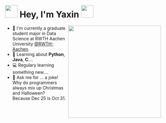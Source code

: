 <h1> <img src="https://user-images.githubusercontent.com/33006597/115469137-5d2a8980-a234-11eb-84c7-2963f40c3273.gif" width="40px"> Hey, I'm Yaxin <img src="https://user-images.githubusercontent.com/33006597/115468619-a1695a00-a233-11eb-863b-2bffc42245a2.gif" width="40px">  
</h1>



<img align='right' src="https://user-images.githubusercontent.com/33006597/115854348-7006af00-a42a-11eb-9b85-309cc8c849bc.gif" width="300" />


<ul>
<li>🏫 I'm currently a graduate student major in Data Science at RWTH Aachen University <a href="https://www.rwth-aachen.de/go/id/a/?lidx=1">@RWTH-Aachen</a>.</li>
<li>🧐 Learning about <strong>Python</strong>, <strong>Java</strong>,  <strong>C</strong>....</li>
<li>💻 Regulary learning something new....</li>
<li>🎉 Ask me for ... a joke!
  <br>Why do programmers always mix up Christmas and Halloween?
<br>Because Dec 25 is Oct 31.</li>
</ul>



<!--
**yaxtang/yaxtang** is a ✨ _special_ ✨ repository because its `README.md` (this file) appears on your GitHub profile.
<h3>⚡️ Something About Me</h3>
<p>I'm currently a graduate student major in Data Science at RWTH Aachen University in Aachen, Germany. </p>
Here are some ideas to get you started:
<ul>
<li style="color:red;font-size:30px">🏫 I'm currently a graduate student major in Data Science at RWTH Aachen University <a href="https://www.rwth-aachen.de/go/id/a/?lidx=1">@RWTH-Aachen</a>.</li>
<li>🧐 Learning about <strong>data science</strong>, <strong>process mining</strong>, and a bit of <strong>ERP system</strong>.</li>
<li>💻 Regulary learning something new....</li>
<li>🎉 Ask me for ... a joke!</li>
</ul>

- 🏫 I'm currently a graduate student major in Data Science at RWTH Aachen University <a href="https://www.rwth-aachen.de/go/id/a/?lidx=1">@RWTH-Aachen</a>.
- 🧐 Learning about <strong>data science</strong>, <strong>process mining</strong>, and a bit of <strong>ERP system</strong>.
- 💻 Regulary learning something new....
- 🎉 Ask me for ... a joke! 
- Why do programmers always mix up Christmas and Halloween?
Because Dec 25 is Oct 31.


- 🔭 I’m currently working on ...
- 🌱 I’m currently learning ...
- 👯 I’m looking to collaborate on ...
- 🤔 I’m looking for help with ...
- 💬 Ask me about ...
- 📫 How to reach me: ...
- 😄 Pronouns: ...
- ⚡ Fun fact: ...


![chinesefontdesign com_2016-09-04_18-38-45](https://user-images.githubusercontent.com/33006597/115468603-9d3d3c80-a233-11eb-9f25-3e2b6a6cc222.gif)
![chinesefontdesign com_2016-09-04_18-38-42](https://user-images.githubusercontent.com/33006597/115468619-a1695a00-a233-11eb-863b-2bffc42245a2.gif)

![chinesefontdesign com_2016-09-04_18-38-45](https://user-images.githubusercontent.com/33006597/115468603-9d3d3c80-a233-11eb-9f25-3e2b6a6cc222.gif)
![chinesefontdesign com_2016-09-04_18-38-42](https://user-images.githubusercontent.com/33006597/115468619-a1695a00-a233-11eb-863b-2bffc42245a2.gif)

-->
<!-->
